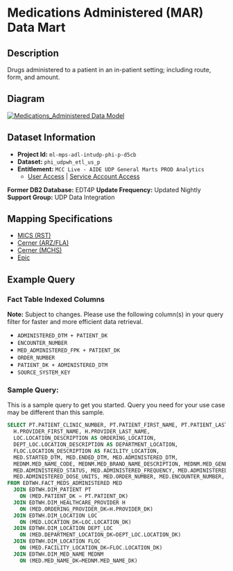 # Medications Administered (MAR) Data Mart

## Description

Drugs administered to a patient in an in-patient setting; including route, form, and amount.

## Diagram

[![Medications_Administered Data Model](/assets/images/fact_meds_admin-578d18218ada85081102e623b80387d3.PNG)](https://mctools.sharepoint.com/:b:/r/teams/UDPDAIS/Shared%20Documents/UDP%20Data%20Mart%20Documents/Z_S2T_Model_for_Website/Data%20Models/15%29%20%20Meds%20Administered/FACT_MEDS_ADMIN_MCC.pdf)

## Dataset Information

- **Project Id:** `ml-mps-adl-intudp-phi-p-d5cb`
- **Dataset:** `phi_udpwh_etl_us_p`
- **Entitlement:** `MCC Live - AIDE UDP General Marts PROD Analytics`
  - [User Access](/docs/data-analytics/user-access) | [Service Account Access](/docs/data-analytics/service-account-access)

**Former DB2 Database:** EDT4P
**Update Frequency:** Updated Nightly
**Support Group:** UDP Data Integration

## Mapping Specifications

- [MICS (RST)](https://mctools.sharepoint.com/teams/UDPDAIS/Shared%20Documents/UDP%20Data%20Mart%20Documents/Z_S2T_Model_for_Website/Meds%20Administered/Business%20Spec%20and%20S2T/Rochester/MCR%20MedsAdmin_Source_2_Target%20by%20MJY.xlsx?d=w5448598caa6443a4bedea0badcbceab1)
- [Cerner (ARZ/FLA)](https://mctools.sharepoint.com/teams/UDPDAIS/Shared%20Documents/UDP%20Data%20Mart%20Documents/Z_S2T_Model_for_Website/Meds%20Administered/Business%20Spec%20and%20S2T/ARZ_FLA/AZFL_MedsAdmin_Source_2_Target.xlsx?d=wb0311f3c5af24578b9ff2cc2cd5f537b)
- [Cerner (MCHS)](https://mctools.sharepoint.com/teams/UDPDAIS/Shared%20Documents/UDP%20Data%20Mart%20Documents/Z_S2T_Model_for_Website/Meds%20Administered/Business%20Spec%20and%20S2T/MCHS/MCHS_MedsAdmin_Source_2_Target.xlsx?d=wa11c642fb94b46d5adbf54f98b397251)
- [Epic](https://mctools.sharepoint.com/teams/UDPDAIS/Shared%20Documents/UDP%20Data%20Mart%20Documents/Z_S2T_Model_for_Website/Meds%20Administered/Business%20Spec%20and%20S2T/Epic/MedsAdmin_Source_2_Target%20for%20Epic.xlsx?d=w8adb3507a28a46e9b1adb5f992b04004)

## Example Query

### Fact Table Indexed Columns

**Note:** Subject to changes. Please use the following column(s) in your query filter for faster and more efficient data retrieval.

- `ADMINISTERED_DTM + PATIENT_DK`
- `ENCOUNTER_NUMBER`
- `MED_ADMINISTERED_FPK + PATIENT_DK`
- `ORDER_NUMBER`
- `PATIENT_DK + ADMINISTERED_DTM`
- `SOURCE_SYSTEM_KEY`

### Sample Query: 

This is a sample query to get you started. Query you need for your use case may be different than this sample.
```sql
SELECT PT.PATIENT_CLINIC_NUMBER, PT.PATIENT_FIRST_NAME, PT.PATIENT_LAST_NAME,
  H.PROVIDER_FIRST_NAME, H.PROVIDER_LAST_NAME,
  LOC.LOCATION_DESCRIPTION AS ORDERING_LOCATION,
  DEPT_LOC.LOCATION_DESCRIPTION AS DEPARTMENT_LOCATION,
  FLOC.LOCATION_DESCRIPTION AS FACILITY_LOCATION,
  MED.STARTED_DTM, MED.ENDED_DTM, MED.ADMINISTERED_DTM,
  MEDNM.MED_NAME_CODE, MEDNM.MED_BRAND_NAME_DESCRIPTION, MEDNM.MED_GENERIC_NAME_DESCRIPTION,
  MED.ADMINISTERED_STATUS, MED.ADMINISTERED_FREQUENCY, MED.ADMINISTERED_ROUTE, MED.ADMINISTERED_FORM, MED.ADMINISTERED_DOSE,
  MED.ADMINISTERED_DOSE_UNITS, MED.ORDER_NUMBER, MED.ENCOUNTER_NUMBER, MED.CHARTED_RESULT, MED.ADMINISTERED_MEDS_COMMENTS
FROM EDTWH.FACT_MEDS_ADMINISTERED MED
  JOIN EDTWH.DIM_PATIENT PT
    ON (MED.PATIENT_DK = PT.PATIENT_DK)
  JOIN EDTWH.DIM_HEALTHCARE_PROVIDER H
    ON (MED.ORDERING_PROVIDER_DK=H.PROVIDER_DK)
  JOIN EDTWH.DIM_LOCATION LOC
    ON (MED.LOCATION_DK=LOC.LOCATION_DK)
  JOIN EDTWH.DIM_LOCATION DEPT_LOC
    ON (MED.DEPARTMENT_LOCATION_DK=DEPT_LOC.LOCATION_DK)
  JOIN EDTWH.DIM_LOCATION FLOC
    ON (MED.FACILITY_LOCATION_DK=FLOC.LOCATION_DK)
  JOIN EDTWH.DIM_MED_NAME MEDNM
    ON (MED.MED_NAME_DK=MEDNM.MED_NAME_DK)
```